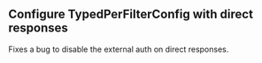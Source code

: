 ## Configure TypedPerFilterConfig with direct responses
Fixes a bug to disable the external auth on direct responses.
